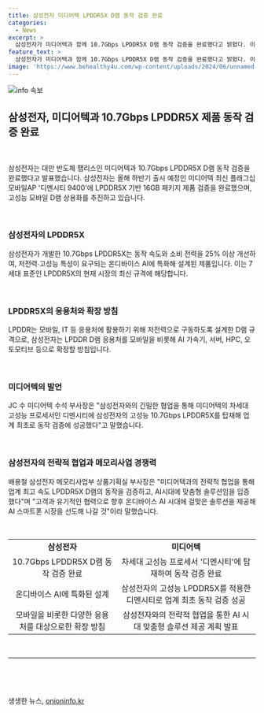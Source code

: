 ```yaml
---
title: 삼성전자 미디어텍 LPDDR5X D램 동작 검증 완료
categories:
  - News
excerpt: >
  삼성전자가 미디어텍과 함께 10.7Gbps LPDDR5X D램 동작 검증을 완료했다고 밝혔다. 이는 LPDDR5X의 성능과 저전력적 특성을 활용한 고성능 모바일 D램 상용화를 추진하는 삼성전자의 움직임을 보여주며, 16GB 패키지 제품 검증 완료와 더불어 LPDDR D램 응용처를 모바일뿐 아니라 다양한 분야로 확장할 계획이다. 이에 대한 기대와 성과를 분명히 보여주는 발표로, 삼성전자와 미디어텍의 긴밀한 협업이 업계를 주도할 것으로 전망된다.
feature_text: >
  삼성전자가 미디어텍과 함께 10.7Gbps LPDDR5X D램 동작 검증을 완료했다고 밝혔다. 이는 LPDDR5X의 성능과 저전력적 특성을 활용한 고성능 모바일 D램 상용화를 추진하는 삼성전자의 움직임을 보여주며, 16GB 패키지 제품 검증 완료와 더불어 LPDDR D램 응용처를 모바일뿐 아니라 다양한 분야로 확장할 계획이다. 이에 대한 기대와 성과를 분명히 보여주는 발표로, 삼성전자와 미디어텍의 긴밀한 협업이 업계를 주도할 것으로 전망된다.
image: 'https://www.behealthy4u.com/wp-content/uploads/2024/06/unnamed-file.png'
---
```


<p><img src="https://www.behealthy4u.com/wp-content/uploads/2024/06/unnamed-file.png" alt="info 속보" /></p>

<h2 data-ke-size="size26">삼성전자, 미디어텍과 10.7Gbps LPDDR5X 제품 동작 검증 완료</h2>

<p data-ke-size="size16">&nbsp;</p>

<p>삼성전자는 대만 반도체 팹리스인 미디어텍과 10.7Gbps LPDDR5X D램 동작 검증을 완료했다고 발표했습니다. 삼성전자는 올해 하반기 출시 예정인 미디어텍 최신 플래그십 모바일AP '디멘시티 9400'에 LPDDR5X 기반 16GB 패키지 제품 검증을 완료했으며, 고성능 모바일 D램 상용화를 추진하고 있습니다.</p>

<p data-ke-size="size16">&nbsp;</p>

<h3>삼성전자의 LPDDR5X</h3>

<p data-ke-size="size16">삼성전자가 개발한 10.7Gbps LPDDR5X는 동작 속도와 소비 전력을 25% 이상 개선하여, 저전력∙고성능 특성이 요구되는 온디바이스 AI에 특화해 설계된 제품입니다. 이는 7세대 표준인 LPDDR5X의 현재 시장의 최신 규격에 해당합니다.</p>

<p data-ke-size="size16">&nbsp;</p>

<h3>LPDDR5X의 응용처와 확장 방침</h3>

<p data-ke-size="size16">LPDDR는 모바일, IT 등 응용처에 활용하기 위해 저전력으로 구동하도록 설계한 D램 규격으로, 삼성전자는 LPDDR D램 응용처를 모바일을 비롯해 AI 가속기, 서버, HPC, 오토모티브 등으로 확장할 방침입니다.</p>

<p data-ke-size="size16">&nbsp;</p>

<h3>미디어텍의 발언</h3>

<p data-ke-size="size16">JC 수 미디어텍 수석 부사장은 "삼성전자와의 긴밀한 협업을 통해 미디어텍의 차세대 고성능 프로세서인 디멘시티에 삼성전자의 고성능 10.7Gbps LPDDR5X를 탑재해 업계 최초로 동작 검증에 성공했다"고 말했습니다.</p>

<p data-ke-size="size16">&nbsp;</p>

<h3>삼성전자의 전략적 협업과 메모리사업 경쟁력</h3>

<p data-ke-size="size16">배용철 삼성전자 메모리사업부 상품기획실 부사장은 "미디어텍과의 전략적 협업을 통해 업계 최고 속도 LPDDR5X D램의 동작을 검증하고, AI시대에 맞춤형 솔루션임을 입증했다"며 "고객과 유기적인 협력으로 향후 온디바이스 AI 시대에 걸맞은 솔루션을 제공해 AI 스마트폰 시장을 선도해 나갈 것"이라 말했습니다.</p>

<p data-ke-size="size16">&nbsp;</p>

<table>
<tbody>
<tr>
<td style="text-align: center; height: 17px;"><b>삼성전자</b></td>
<td style="text-align: center; height: 17px;"><b>미디어텍</b></td>
</tr>
<tr>
<td style="text-align: center; height: 17px;">10.7Gbps LPDDR5X D램 동작 검증 완료</td>
<td style="text-align: center; height: 17px;">차세대 고성능 프로세서 '디멘시티'에 탑재하여 동작 검증 완료</td>
</tr>
<tr>
<td style="text-align: center; height: 17px;">온디바이스 AI에 특화된 설계</td>
<td style="text-align: center; height: 17px;">삼성전자의 고성능 LPDDR5X를 적용한 디멘시티로 업계 최초 동작 검증 성공</td>
</tr>
<tr>
<td style="text-align: center; height: 17px;">모바일을 비롯한 다양한 응용처를 대상으로한 확장 방침</td>
<td style="text-align: center; height: 17px;">삼성전자와의 전략적 협업을 통한 AI 시대 맞춤형 솔루션 제공 계획 발표</td>
</tr>
</tbody>
</table>

<p data-ke-size="size16">&nbsp;</p>

<hr>

<p data-ke-size="size16">&nbsp;</p>

<p data-ke-size="size16">&nbsp;</p>
생생한 뉴스, <a href="https://onioninfo.kr" rel="dofollow">onioninfo.kr</a>


